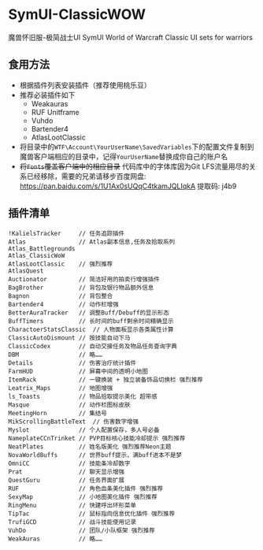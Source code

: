 # SymUI-ClassicWOW

魔兽怀旧服-极简战士UI SymUI
World of Warcraft Classic UI sets for warriors

## 食用方法

- 根据插件列表安装插件（推荐使用桃乐豆）
- 推荐必装插件如下
  - Weakauras
  - RUF Unitframe
  - Vuhdo
  - Bartender4
  - AtlasLootClassic
- 将目录中的`WTF\Account\YourUserName\SavedVariables`下的配置文件复制到魔兽客户端相应的目录中，记得`YourUserName`替换成你自己的账户名
- ~~将`Fonts`覆盖客户端中的相应目录~~ 代码库中的字体库因为Git LFS流量用尽的关系已经移除，需要的兄弟请移步百度网盘: https://pan.baidu.com/s/1U1Ax0sUQqC4tkamJQLIqkA 提取码: j4b9

## 插件清单

```
!KalielsTracker     // 任务追踪插件 
Atlas               // Atlas副本信息,任务及拾取系列
Atlas_Battlegrounds
Atlas_ClassicWoW
AtlasLootClassic    // 强烈推荐
AtlasQuest
Auctionator         // 简洁好用的拍卖行增强插件
BagBrother          // 背包及银行物品额外信息
Bagnon              // 背包整合
Bartender4          // 动作栏增强
BetterAuraTracker   // 调整Buff/Debuff的显示形态
BuffTimers          // 长时间的buff剩余时间精确显示
CharactoerStatsClassic  // 人物面板显示各类属性计算
ClassicAutoDismount // 按技能自动下马
ClassicCodex        // 自动交接任务及物品任务查询字典
DBM                 // 略……
Details             // 伤害治疗统计插件
FarmHUD             // 屏幕中间的透明小地图
ItemRack            // 一键换装 + 独立装备饰品切换栏 强烈推荐
Leatrix_Maps        // 地图增强
ls_Toasts           // 物品拾取提示美化 超带感
Masque              // 动作栏图标皮肤
MeetingHorn         // 集结号
MikScrollingBattleText  // 伤害数字增强
Myslot              // 个人配置保存，多人号必备
NameplateCCnTrinket // PVP目标核心技能冷却提示 强烈推荐
NeatPlates          // 姓名版美化 强烈推荐Neon主题
NovaWorldBuffs      // 世界buff提示，满buff进本不是梦
OmniCC              // 技能条冷却数字
Prat                // 聊天显示增强
QuestGuru           // 任务界面扩展
RUF                 // 角色血条美化插件 强烈推荐
SexyMap             // 小地图美化插件 强烈推荐
RingMenu            // 快建呼出环形菜单
TipTac              // 鼠标指向信息优化插件 强烈推荐
TrufiGCD            // 战斗技能使用记录
VuhDo               // 团队/小队框架 强烈推荐
WeakAuras           // 略……
```
